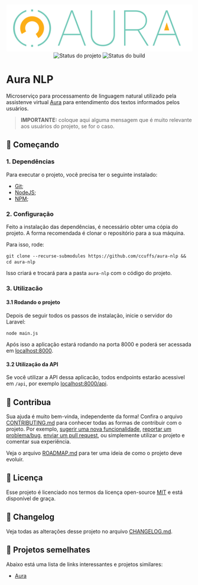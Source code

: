 <p align="center">
    <img width="800" src=".github/logo.png" title="Logo do projeto"><br />
    <img src="https://img.shields.io/maintenance/yes/2021?style=for-the-badge" title="Status do projeto">
    <img src="https://img.shields.io/github/workflow/status/ccuffs/aura-nlp/ci.uffs.cc?label=Build&logo=github&logoColor=white&style=for-the-badge" title="Status do build">
</p>

# Aura NLP

Microserviço para processamento de linguagem natural utilizado pela assistenve virtual [Aura](https://github.com/ccuffs/aura) para entendimento dos textos informados pelos usuários.

> **IMPORTANTE:** coloque aqui alguma mensagem que é muito relevante aos usuários do projeto, se for o caso.

## 🚀 Começando

### 1. Dependências

Para executar o projeto, você precisa ter o seguinte instalado:

- [Git](https://git-scm.com);
- [NodeJS](https://nodejs.org/en/);
- [NPM](https://www.npmjs.com/package/npm);

### 2. Configuração

Feito a instalação das dependências, é necessário obter uma cópia do projeto. A forma recomendada é clonar o repositório para a sua máquina.

Para isso, rode:

```
git clone --recurse-submodules https://github.com/ccuffs/aura-nlp && cd aura-nlp
```

Isso criará e trocará para a pasta `aura-nlp` com o código do projeto.

### 3. Utilizacão

#### 3.1 Rodando o projeto

Depois de seguir todos os passos de instalação, inicie o servidor do Laravel:

```
node main.js
```

Após isso a aplicação estará rodando na porta 8000 e poderá ser acessada em [localhost:8000](http://localhost:8000).


#### 3.2 Utilização da API

Se você utilizar a API dessa aplicacão, todos endpoints estarão acessivel em `/api`, por exemplo [localhost:8000/api](http://localhost:8000/api). 


## 🤝 Contribua

Sua ajuda é muito bem-vinda, independente da forma! Confira o arquivo [CONTRIBUTING.md](CONTRIBUTING.md) para conhecer todas as formas de contribuir com o projeto. Por exemplo, [sugerir uma nova funcionalidade](https://github.com/ccuffs/aura-nlp/issues/new?assignees=&labels=&template=feature_request.md&title=), [reportar um problema/bug](https://github.com/ccuffs/aura-nlp/issues/new?assignees=&labels=bug&template=bug_report.md&title=), [enviar um pull request](https://github.com/ccuffs/hacktoberfest/blob/master/docs/tutorial-pull-request.md), ou simplemente utilizar o projeto e comentar sua experiência.

Veja o arquivo [ROADMAP.md](ROADMAP.md) para ter uma ideia de como o projeto deve evoluir.


## 🎫 Licença

Esse projeto é licenciado nos termos da licença open-source [MIT](https://choosealicense.com/licenses/mit) e está disponível de graça.

## 🧬 Changelog

Veja todas as alterações desse projeto no arquivo [CHANGELOG.md](CHANGELOG.md).

## 🧪 Projetos semelhates

Abaixo está uma lista de links interessantes e projetos similares:

* [Aura](https://github.com/ccuffs/aura)
